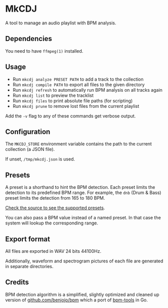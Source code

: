 # MkCDJ

A tool to manage an audio playlist with BPM analysis.

## Dependencies

You need to have `ffmpeg(1)` installed.

## Usage

- Run `mkcdj analyze PRESET PATH` to add a track to the collection
- Run `mkcdj compile PATH` to export all files to the given directory
- Run `mkcdj refresh` to automatically run BPM analysis on all tracks again
- Run `mkcdj list` to preview the tracklist
- Run `mkcdj files` to print absolute file paths (for scripting)
- Run `mkcdj prune` to remove lost files from the current playlist

Add the `-v` flag to any of these commands get verbose output.

## Configuration

The `MKCDJ_STORE` environment variable contains the path to the current collection (a JSON file).

If unset, `/tmp/mkcdj.json` is used.

## Presets

A preset is a shorthand to hint the BPM detection. Each preset limits the detection to its predefined BPM range.
For example, the `dnb` (Drum & Bass) preset limits the detection from 165 to 180 BPM.

[Check the source to see the supported presets](https://github.com/mzanibelli/mkcdj/blob/master/mkcdj.go).

You can also pass a BPM value instead of a named preset. In that case the system will lookup the corresponding range.

## Export format

All files are exported in WAV 24 bits 44100Hz.

Additionally, waveform and spectrogram pictures of each file are generated in separate directories.

## Credits

BPM detection algorithm is a simplified, slightly optimized and cleaned up version of [github.com/benjojo/bpm](https://github.com/benjojo/bpm) which a port of [bpm-tools](https://www.pogo.org.uk/~mark/bpm-tools/) in Go.
